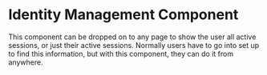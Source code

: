 # Identity Management Component

This component can be dropped on to any page to show the user all active sessions, or just their active sessions. Normally users have to go into set up to find this information, but with this component, they can do it from anywhere.
